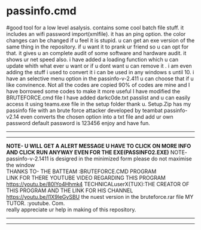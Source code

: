 # passinfo.cmd
#good tool for a low level asalysis.
 contains some cool batch file stuff.
 it includes an wifi password import(xmlfile).
 it has an ping option. 
 the color changes can be changed if u feel it is stupid. 
 u can get an exe version of the same thing in the repository.
 if u want it to prank ur friend so u can opt for that.
 it gives u an complete audit of some software and hardware audit.
 it shows ur net speed also.
 i have added a loading function which u can update whith what ever u want or if u dont want u can remove it .
 i am even adding the stuff i used to convert it i can be used in any windows s until 10.
 i have an selective menu option in the passinfo-v-2.411 u can choose that if u like convinence.
 Not all the codes are copied 90% of codes are mine and I have borrowed some codes to make it more useful 
 I have modified the BRUTEFORCE.cmd file I have added darkc0de.txt passlist and u can easily access it using teams.exe file in the setup folder thank u.
 Setup.Zip has my passinfo file with an brute force attacker developed by teambat 
 passinfo-v2.14 even converts the chosen option into a txt file and add ur own password default password is 123456
 enjoy and have fun.
 ********************************************************************************************************************************************************
 ********************************************************************************************************************************************************
 **NOTE- U WILL GET A ALERT MESSAGE U HAVE TO CLICK ON MORE INFO AND CLICK RUN ANYWAY EVEN FOR THE EXE(PASSINFO2.EXE)**
   NOTE- passinfo-v-2.1411 is desigred in the minimized form please do not maximise the window                       
   THANKS TO- 
   THE BATTEAM :BRUTEFORCE.CMD  PROGRAM  
                LINK FOR THERE YOUTUBE VIDEO REGARDING THIS PROGRAM https://youtu.be/80lYo4Hhmk4
   TECHNICALuserX(TUX):THE CREATOR OF THIS PROGRAM AND THE LINK FOR HIS CHANNEL https://youtu.be/l1X9leGySBU the nuest version in the bruteforce.rar file
   MY TUTOR.  :youtube. Com.                                                                              
   really appreciate ur help in making of this repository.                                                
 ********************************************************************************************************************************************************
 ********************************************************************************************************************************************************
